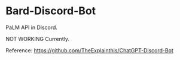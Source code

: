 # Bard-Discord-Bot

PaLM API in Discord.

NOT WORKING Currently.

Reference: https://github.com/TheExplainthis/ChatGPT-Discord-Bot
